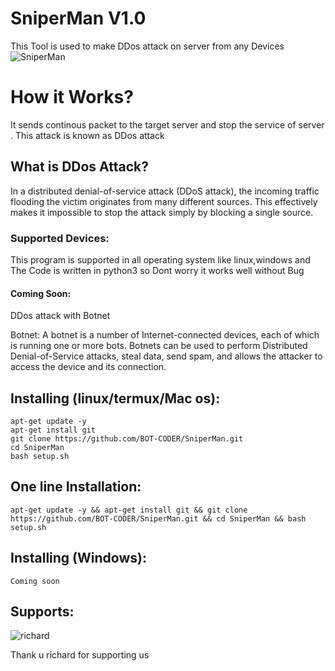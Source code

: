 # SniperMan V1.0

This Tool is used to make DDos attack on server from any Devices
![SniperMan](https://i.ibb.co/LYHdSjr/IMG-20200502-131701.jpg)

# How it Works? 
 It sends continous packet to the target server and stop the service of server .
This attack is known as DDos attack

## What is DDos Attack?
  <p>In a distributed denial-of-service attack (DDoS attack), the incoming traffic flooding the victim originates from many different sources. This effectively makes it impossible to stop the attack simply by blocking a single source.</p>

### Supported Devices:
 This program is supported in all operating system like linux,windows and 
The Code is written in python3 so Dont worry it works well without Bug

#### Coming Soon:
DDos attack with Botnet 

Botnet:
A botnet is a number of Internet-connected devices, each of which is running one or more bots. Botnets can be used to perform Distributed Denial-of-Service attacks, steal data, send spam, and allows the attacker to access the device and its connection.

## Installing (linux/termux/Mac os):
```
apt-get update -y
apt-get install git
git clone https://github.com/BOT-CODER/SniperMan.git
cd SniperMan
bash setup.sh

```
## One line Installation:
```
apt-get update -y && apt-get install git && git clone https://github.com/BOT-CODER/SniperMan.git && cd SniperMan && bash setup.sh

```
## Installing (Windows):
```
Coming soon

```
## Supports:

![richard](https://i.ibb.co/t8DGcQ5/IMG-20200214-213902-1.jpg)

Thank u richard for supporting us
